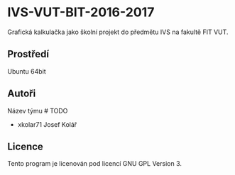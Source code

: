 # IVS-VUT-BIT-2016-2017
Grafická kalkulačka jako školní projekt do předmětu IVS na fakultě FIT VUT.


Prostředí
---------

Ubuntu 64bit

Autoři
------

Název týmu # TODO
- xkolar71 Josef Kolář 

Licence
-------

Tento program je licenován pod licencí GNU GPL Version 3.